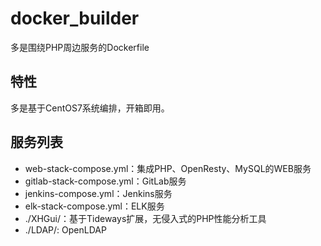 # docker_builder
多是围绕PHP周边服务的Dockerfile

## 特性
多是基于CentOS7系统编排，开箱即用。

## 服务列表
- web-stack-compose.yml：集成PHP、OpenResty、MySQL的WEB服务
- gitlab-stack-compose.yml：GitLab服务
- jenkins-compose.yml：Jenkins服务
- elk-stack-compose.yml：ELK服务
- ./XHGui/：基于Tideways扩展，无侵入式的PHP性能分析工具
- ./LDAP/: OpenLDAP
